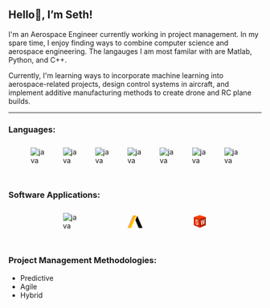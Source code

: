 ## Hello👋, I’m Seth!

I'm an Aerospace Engineer currently working in project management. In my spare time,
I enjoy finding ways to combine computer science and aerospace engineering.
The langauges I am most familar with are Matlab, Python, and C++.  

Currently, I'm learning ways to incorporate machine learning into aerospace-related projects, 
design control systems in aircraft, and implement additive manufacturing methods to create drone and RC plane builds.

---

### Languages:         

<div style="display: flex; justify-content: space-evenly; align-items: center; padding: 10px;">
    <a href="https://www.mathworks.com/help/index.html?s_tid=CRUX_lftnav">
        <img align="left" alt="java" width="30px" src="https://cdn.jsdelivr.net/gh/devicons/devicon@latest/icons/matlab/matlab-original.svg"/>   
    </a>        
    <a href="https://docs.python.org/3/">
        <img align="left" alt="java" width="30px" src="https://cdn.jsdelivr.net/gh/devicons/devicon@latest/icons/python/python-original.svg"/>   
    </a>
     <a href="https://devdocs.io/cpp/">
        <img align="left" alt="java" width="30px" src="https://cdn.jsdelivr.net/gh/devicons/devicon@latest/icons/cplusplus/cplusplus-original.svg"/>   
    </a>
    <a href="https://devdocs.io/c/">
        <img align="left" alt="java" width="30px" src="https://cdn.jsdelivr.net/gh/devicons/devicon@latest/icons/c/c-original.svg"/>   
    </a>
    <a href="https://www.ni.com/docs/en-US/">
        <img align="left" alt="java" width="30px" src="https://cdn.jsdelivr.net/gh/devicons/devicon@latest/icons/labview/labview-original.svg"/>   
    </a>
    <a href="https://developer.mozilla.org/en-US/docs/Web/HTML">
        <img align="left" alt="java" width="30px" src="https://cdn.jsdelivr.net/gh/devicons/devicon@latest/icons/html5/html5-original.svg"/>   
    </a>
    <a href="https://developer.mozilla.org/en-US/docs/Web/CSS">
        <img align="left" alt="java" width="30px" src="https://cdn.jsdelivr.net/gh/devicons/devicon@latest/icons/css3/css3-original.svg"/>   
    </a>                                                      
</div><br> 

### Software Applications:   

<div style="display: flex; justify-content: space-evenly; align-items: center; padding: 10px;">
    <a href="https://code.visualstudio.com/">
        <img align="left" alt="java" width="30px" src="https://cdn.jsdelivr.net/gh/devicons/devicon@latest/icons/vscode/vscode-original.svg"/>   
    </a>        
    <a href="https://www.ansys.com/">
        <img align="left" alt="java" width="30px" src="images/AnsysLogo.svg"/>  
    </a>
     <a href="https://www.solidworks.com/">
        <img align="left" alt="java" width="30px" src="images/SolidworksLogo.svg"/>   
    </a>                                                  
</div><br> 

### Project Management Methodologies:

<ul>
    <li>Predictive</li>  
    <li>Agile</li> 
    <li>Hybrid</li> 
</ul>             
          

<!---
Freefall802/Freefall802 is a ✨ special ✨ repository because its `README.md` (this file) appears on your GitHub profile.
You can click the Preview link to take a look at your changes.
--->
